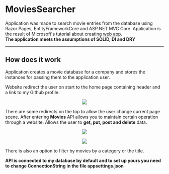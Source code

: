 # MoviesSearcher
Application was made to search movie entries from the database using Razor Pages, EntityFrameworkCore and ASP.NET MVC Core.
Application is the result of Microsoft's tutorial about creating <a href="https://docs.microsoft.com/en-us/aspnet/core/tutorials/razor-pages/?view=aspnetcore-6.0">web app</a>.
<br>
<b>The application meets the assumptions of SOLID, DI and DRY</b>
<hr>

## How does it work

  Application creates a movie database for a company and stores the instances for passing them to the application user.
  
  Website redirect the user on start to the home page containing header and a link to my Github profile.
<p align="center">
  <img src=https://user-images.githubusercontent.com/74014874/170881652-52bf4698-f9dd-4eba-983d-472cb72a51b4.png
   >
</p> 
  There are some redirects on the top to allow the user change current page scene.
  After entering <b>Movies</b> API allows you to maintain certain operation through a website. Allows the user to <b>get, put, post and delete</b> data.
<p align="center">
  <img src=https://user-images.githubusercontent.com/74014874/170881802-959e7e0c-7e70-4c1e-948a-cbddb4c65c64.png
   >
</p>
<p align="center">
  <img src=https://user-images.githubusercontent.com/74014874/170882044-613c7aaa-499f-43c6-8afc-cba0521b1157.png
   >
</p>

  There is also an option to filter by movies by a category or the title.

<p>
<b>API is connected to my database by default and to set up yours you need to change ConnectionString in the file appsettings.json</b>
</p>
